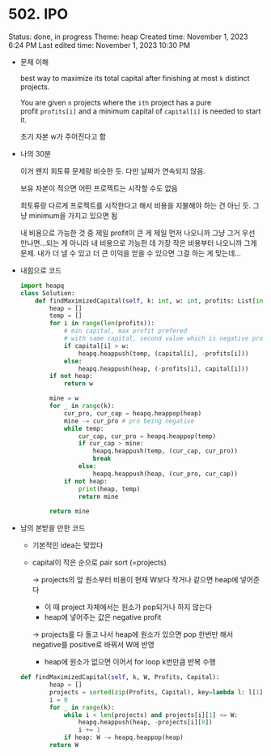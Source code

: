 # 502. IPO

Status: done, in progress
Theme: heap
Created time: November 1, 2023 6:24 PM
Last edited time: November 1, 2023 10:30 PM

- 문제 이해
    
    best way to maximize its total capital after finishing at most `k` distinct projects.
    
    You are given `n` projects where the `ith` project has a pure profit `profits[i]` and a minimum capital of `capital[i]` is needed to start it.
    
    초기 자본 w가 주어진다고 함 
    
- 나의 30분
    
    이거 왠지 희토류 문제랑 비슷한 듯. 다만 날짜가 연속되지 않음. 
    
    보유 자본이 적으면 어떤 프로젝트는 시작할 수도 없음 
    
    희토류랑 다르게 프로젝트를 시작한다고 해서 비용을 지불해야 하는 건 아닌 듯. 그냥 minimum을 가지고 있으면 됨 
    
    내 비용으로 가능한 것 중 제일 profit이 큰 게 제일 먼저 나오니까 그냥 그거 우선 만나면…되는 게 아니라 내 비용으로 가능한 데 가장 작은 비용부터 나오니까 그게 문제. 내가 더 낼 수 있고 더 큰 이익을 얻을 수 있으면 그걸 하는 게 맞는데…
    
- 내힘으로 코드
    
    ```python
    import heapq
    class Solution:
        def findMaximizedCapital(self, k: int, w: int, profits: List[int], capital: List[int]) -> int:
            heap = []
            temp = []
            for i in range(len(profits)):
                # min capital, max profit prefered 
                # with same capital, second value which is negative profit 
                if capital[i] > w:
                    heapq.heappush(temp, (capital[i], -profits[i]))
                else:
                    heapq.heappush(heap, (-profits[i], capital[i]))
            if not heap:
                return w
    
            mine = w
            for _ in range(k):
                cur_pro, cur_cap = heapq.heappop(heap)   
                mine -= cur_pro # pro being negative
                while temp:
                    cur_cap, cur_pro = heapq.heappop(temp)
                    if cur_cap > mine:
                        heapq.heappush(temp, (cur_cap, cur_pro))
                        break 
                    else:
                        heapq.heappush(heap, (cur_pro, cur_cap))
                if not heap:
                    print(heap, temp)
                    return mine
                    
            return mine
    ```
    
- 남의 본받을 만한 코드
    - 기본적인 idea는 맞았다
    - capital이 작은 순으로 pair sort (=projects)
        
        → projects의 앞 원소부터 비용이 현재 W보다 작거나 같으면 heap에 넣어준다
        
        - 이 때 project 자체에서는 원소가 pop되거나 하지 않는다
        - heap에 넣어주는 값은 negative profit
        
        → projects를 다 돌고 나서 heap에 원소가 있으면 pop 한번만 해서 negative를 positive로 바꿔서 W에 반영 
        
        - heap에 원소가 없으면 이어서 for loop k번만큼 반복 수행
    
    ```python
    def findMaximizedCapital(self, k, W, Profits, Capital):
            heap = []
            projects = sorted(zip(Profits, Capital), key=lambda l: l[1])
            i = 0
            for _ in range(k):
                while i < len(projects) and projects[i][1] <= W:
                    heapq.heappush(heap, -projects[i][0])
                    i += 1
                if heap: W -= heapq.heappop(heap)
            return W
    ```